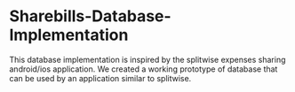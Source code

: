 # Sharebills-Database-Implementation
This database implementation is inspired by the splitwise expenses sharing android/ios application. We created a working prototype of database that can be used by an application similar to splitwise.
